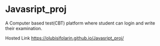 # Javasript_proj

A Computer based test(CBT) platform where student can login and write their examination.

Hosted Link
https://olubisifolarin.github.io/Javasript_proj/
